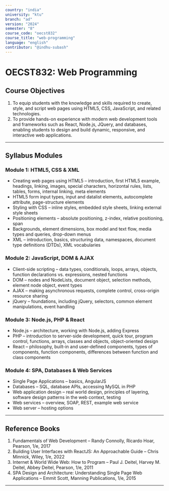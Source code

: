 ```yaml
---
country: "india"
university: "ktu"
branch: "ad"
version: "2024"
semester: "8"
course_code: "oecst832"
course_title: "web-programming"
language: "english"
contributor: "@indhu-subash"
---
```


# OECST832: Web Programming

## Course Objectives

1. To equip students with the knowledge and skills required to create, style, and script web pages using HTML5, CSS, JavaScript, and related technologies.  
2. To provide hands-on experience with modern web development tools and frameworks such as React, Node.js, JQuery, and databases, enabling students to design and build dynamic, responsive, and interactive web applications.  

---

## Syllabus Modules

### Module 1: HTML5, CSS & XML
- Creating web pages using HTML5 – introduction, first HTML5 example, headings, linking, images, special characters, horizontal rules, lists, tables, forms, internal linking, meta elements  
- HTML5 form input types, input and datalist elements, autocomplete attribute, page-structure elements  
- Styling with CSS – inline styles, embedded style sheets, linking external style sheets  
- Positioning elements – absolute positioning, z-index, relative positioning, span  
- Backgrounds, element dimensions, box model and text flow, media types and queries, drop-down menus  
- XML – introduction, basics, structuring data, namespaces, document type definitions (DTDs), XML vocabularies  

### Module 2: JavaScript, DOM & AJAX
- Client-side scripting – data types, conditionals, loops, arrays, objects, function declarations vs. expressions, nested functions  
- DOM – nodes and NodeLists, document object, selection methods, element node object, event types  
- AJAX – making asynchronous requests, complete control, cross-origin resource sharing  
- jQuery – foundations, including jQuery, selectors, common element manipulations, event handling  

### Module 3: Node.js, PHP & React
- Node.js – architecture, working with Node.js, adding Express  
- PHP – introduction to server-side development, quick tour, program control, functions, arrays, classes and objects, object-oriented design  
- React – philosophy, built-in and user-defined components, types of components, function components, differences between function and class components  

### Module 4: SPA, Databases & Web Services
- Single Page Applications – basics, AngularJS  
- Databases – SQL, database APIs, accessing MySQL in PHP  
- Web application design – real world design, principles of layering, software design patterns in the web context, testing  
- Web services – overview, SOAP, REST, example web service  
- Web server – hosting options  

---

## Reference Books

1. Fundamentals of Web Development – Randy Connolly, Ricardo Hoar, Pearson, 1/e, 2017  
2. Building User Interfaces with ReactJS: An Approachable Guide – Chris Minnick, Wiley, 1/e, 2022  
3. Internet & World Wide Web: How to Program – Paul J. Deitel, Harvey M. Deitel, Abbey Deitel, Pearson, 1/e, 2011  
4. SPA Design and Architecture: Understanding Single Page Web Applications – Emmit Scott, Manning Publications, 1/e, 2015  

---
